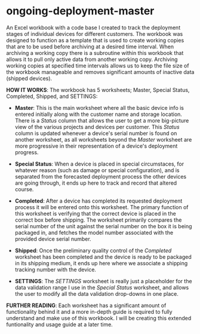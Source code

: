 # ongoing-deployment-master
An Excel workbook with a code base I created to track the deployment stages of individual devices for different customers. The workbook 
was designed to function as a template that is used to create working copies that are to be used before archiving at a desired time 
interval. When archiving a working copy there is a subroutine within this workbook that allows it to pull only active data from another
working copy. Archiving working copies at specified time intervals allows us to keep the file size of the workbook manageable and removes
significant amounts of inactive data (shipped devices).


**HOW IT WORKS**:
  The workbook has 5 worksheets; Master, Special Status, Completed, Shipped, and SETTINGS:
  
  - **Master**:
    This is the main worksheet where all the basic device info is entered initially along with the customer name and storage location.
    There is a _Status_ column that allows the user to get a more big-picture view of the various projects and devices per customer. This
    _Status_ column is updated whenever a device's serial number is found on another worksheet, as all worksheets beyond the _Master_
    worksheet are more progressive in their representation of a device's deployment progress.
    
  - **Special Status**:
    When a device is placed in special circumstaces, for whatever reason (such as damage or special configuration), and is separated from
    the forecasted deployment process the other devices are going through, it ends up here to track and record that altered course.
    
  - **Completed**:
    After a device has completed its requested deployment process it will be entered onto this worksheet. The primary function of this
    worksheet is verifying that the correct device is placed in the correct box before shipping. The worksheet primarily compares the
    serial number of the unit against the serial number on the box it is being packaged in, and fetches the model number associated with
    the provided device serial number.
    
  - **Shipped**:
    Once the preliminary quality control of the _Completed_ worksheet has been completed and the device is ready to be packaged in its
    shipping medium, it ends up here where we associate a shipping tracking number with the device.
  
  - **SETTINGS**:
    The _SETTINGS_ worksheet is really just a placeholder for the data validation range I use in the _Special Status_ worksheet, and
    allows the user to modify all the data validation drop-downs in one place.
    
**FURTHER READING**:
  Each worksheet has a significant amount of functionality behind it and a more in-depth guide is required to fully understand and make
  use of this workbook. I will be creating this extended funtionality and usage guide at a later time.
